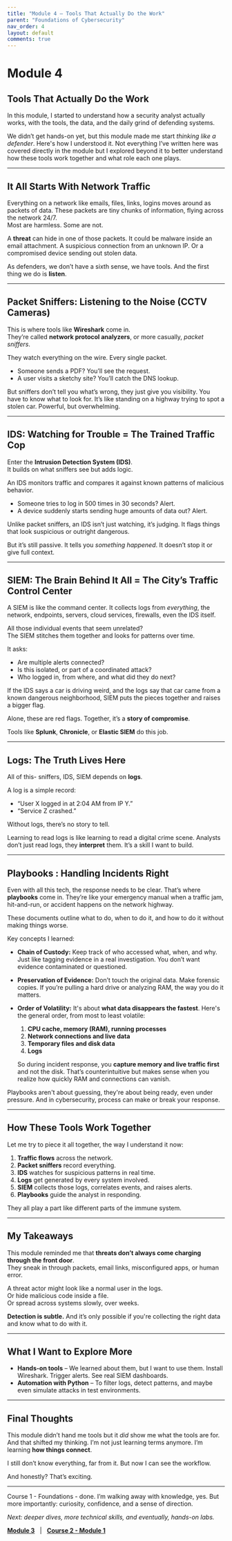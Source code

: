 ```yaml
---
title: "Module 4 – Tools That Actually Do the Work"
parent: "Foundations of Cybersecurity"
nav_order: 4
layout: default
comments: true
---
```

# Module 4

## Tools That Actually Do the Work

In this module, I started to understand how a security analyst actually works, with the tools, the data, and the daily grind of defending systems.

We didn’t get hands-on yet, but this module made me start *thinking like a defender*. Here's how I understood it.
Not everything I’ve written here was covered directly in the module but I explored beyond it to better understand how these tools work together and what role each one plays.

---

## It All Starts With Network Traffic

Everything on a network like emails, files, links, logins moves around as packets of data. These packets are tiny chunks of information, flying across the network 24/7.  
Most are harmless. Some are not.

A **threat** can hide in one of those packets. It could be malware inside an email attachment. A suspicious connection from an unknown IP. Or a compromised device sending out stolen data.

As defenders, we don’t have a sixth sense, we have tools. And the first thing we do is **listen**.

---

## Packet Sniffers: Listening to the Noise (CCTV Cameras)

This is where tools like **Wireshark** come in.  
They’re called **network protocol analyzers**, or more casually, *packet sniffers*.

They watch everything on the wire. Every single packet.

- Someone sends a PDF? You’ll see the request.
- A user visits a sketchy site? You’ll catch the DNS lookup.

But sniffers don’t tell you what’s wrong, they just give you visibility. You have to know what to look for. It’s like standing on a highway trying to spot a stolen car. Powerful, but overwhelming.

---

## IDS: Watching for Trouble = The Trained Traffic Cop

Enter the **Intrusion Detection System (IDS)**.  
It builds on what sniffers see but adds logic.

An IDS monitors traffic and compares it against known patterns of malicious behavior.

- Someone tries to log in 500 times in 30 seconds? Alert.
- A device suddenly starts sending huge amounts of data out? Alert.

Unlike packet sniffers, an IDS isn’t just watching, it’s judging. It flags things that look suspicious or outright dangerous.

But it’s still passive. It tells you *something happened*. It doesn’t stop it or give full context.

---

## SIEM: The Brain Behind It All = The City’s Traffic Control Center

A SIEM is like the command center. It collects logs from *everything*, the network, endpoints, servers, cloud services, firewalls, even the IDS itself.

All those individual events that seem unrelated?  
The SIEM stitches them together and looks for patterns over time.

 It asks:
- Are multiple alerts connected?
- Is this isolated, or part of a coordinated attack?
- Who logged in, from where, and what did they do next?

If the IDS says a car is driving weird, and the logs say that car came from a known dangerous neighborhood, SIEM puts the pieces together and raises a bigger flag.

Alone, these are red flags. Together, it’s a **story of compromise**.  

Tools like **Splunk**, **Chronicle**, or **Elastic SIEM** do this job. 

---

## Logs: The Truth Lives Here

All of this- sniffers, IDS, SIEM depends on **logs**. 

A log is a simple record:  
- “User X logged in at 2:04 AM from IP Y.”  
- “Service Z crashed.”  

Without logs, there’s no story to tell.  

Learning to read logs is like learning to read a digital crime scene. Analysts don’t just read logs, they **interpret** them. It’s a skill I want to build.

---

## Playbooks : Handling Incidents Right

Even with all this tech, the response needs to be clear. That’s where **playbooks** come in. They’re like your emergency manual when a traffic jam, hit-and-run, or accident happens on the network highway.

These documents outline what to do, when to do it, and how to do it without making things worse.

Key concepts I learned:

- **Chain of Custody:** Keep track of who accessed what, when, and why. Just like tagging evidence in a real investigation. You don’t want evidence contaminated or questioned.

- **Preservation of Evidence:** Don’t touch the original data. Make forensic copies. If you’re pulling a hard drive or analyzing RAM, the way you do it matters.

- **Order of Volatility:** It's about **what data disappears the fastest**.
  Here's the general order, from most to least volatile:
  1. **CPU cache, memory (RAM), running processes**  
  2. **Network connections and live data**  
  3. **Temporary files and disk data**  
  4. **Logs**

  So during incident response, you **capture memory and live traffic first** and not the disk. That’s counterintuitive but makes sense when you realize how quickly RAM and connections can vanish.

Playbooks aren't about guessing, they're about being ready, even under pressure. And in cybersecurity, process can make or break your response.


---

## How These Tools Work Together

Let me try to piece it all together, the way I understand it now:

1. **Traffic flows** across the network.
2. **Packet sniffers** record everything.
3. **IDS** watches for suspicious patterns in real time.
4. **Logs** get generated by every system involved.
5. **SIEM** collects those logs, correlates events, and raises alerts.
6. **Playbooks** guide the analyst in responding.

They all play a part like different parts of the immune system.

---

## My Takeaways

This module reminded me that **threats don’t always come charging through the front door**.  
They sneak in through packets, email links, misconfigured apps, or human error.

A threat actor might look like a normal user in the logs.  
Or hide malicious code inside a file.  
Or spread across systems slowly, over weeks.

**Detection is subtle.** And it’s only possible if you're collecting the right data and know what to do with it.

---

## What I Want to Explore More

- **Hands-on tools** – We learned about them, but I want to use them. Install Wireshark. Trigger alerts. See real SIEM dashboards.
- **Automation with Python** – To filter logs, detect patterns, and maybe even simulate attacks in test environments.

---

## Final Thoughts

This module didn’t hand me tools but it *did* show me what the tools are for.  
And that shifted my thinking. I’m not just learning terms anymore. I’m learning **how things connect**.

I still don’t know everything, far from it. But now I can see the workflow.

And honestly? That’s exciting.

---
Course 1 - Foundations - done. I’m walking away with knowledge, yes. But more importantly: curiosity, confidence, and a sense of direction.

*Next: deeper dives, more technical skills, and eventually, hands-on labs.*

[**Module 3**](./module-03.md)  &nbsp; | &nbsp;  [**Course 2 - Module 1**](../Play-It-Safe/module-01.md)
